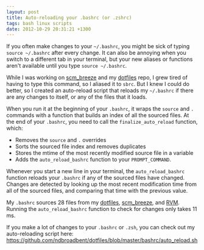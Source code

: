 ```yaml
---
layout: post
title: Auto-reloading your .bashrc (or .zshrc)
tags: bash linux scripts
date: 2012-10-29 20:31:21 +1300
---
```


If you often make changes to your `~/.bashrc`, you might be sick of typing `source ~/.bashrc` after every change.
It can also be annoying when you switch to a different tab in your terminal, but your new aliases or functions aren't available until you type `source ~/.bashrc`.

While I was working on [scm_breeze](https://github.com/ndbroadbent/scm_breeze) and my [dotfiles](https://github.com/ndbroadbent/dotfiles) repo, I grew tired of having to type this command, so I aliased it to `sbrc`. But I knew I could do better, so I created an auto-reload script that reloads my `~/.bashrc` if there are any changes to itself, or any of the files that it loads.

When you run it at the beginning of your `.bashrc`, it wraps the `source` and `.` commands with a function that builds an index of all the sourced files. At the end of your `.bashrc`, you need to call the `finalize_auto_reload` function, which:

* Removes the `source` and `.` overrides
* Sorts the sourced file index and removes duplicates
* Stores the mtime of the most recently modified source file in a variable
* Adds the `auto_reload_bashrc` function to your `PROMPT_COMMAND`.

Whenever you start a new line in your terminal, the `auto_reload_bashrc` function reloads your `.bashrc` if any of the sourced files have changed. Changes are detected by looking up the most recent modification time from all of the sourced files, and comparing that time with the previous value.

My `.bashrc` sources 28 files from my [dotfiles](https://github.com/ndbroadbent/dotfiles), [scm_breeze](https://github.com/ndbroadbent/scm_breeze), and [RVM](https://rvm.io/). Running the `auto_reload_bashrc` function to check for changes only takes 11 ms.

If you make a lot of changes to your `.bashrc` or `.zsh`, you can check out my auto-reloading script here:
<a href="https://github.com/ndbroadbent/dotfiles/blob/master/bashrc/auto_reload.sh" target="_blank">https://github.com/ndbroadbent/dotfiles/blob/master/bashrc/auto_reload.sh</a>
